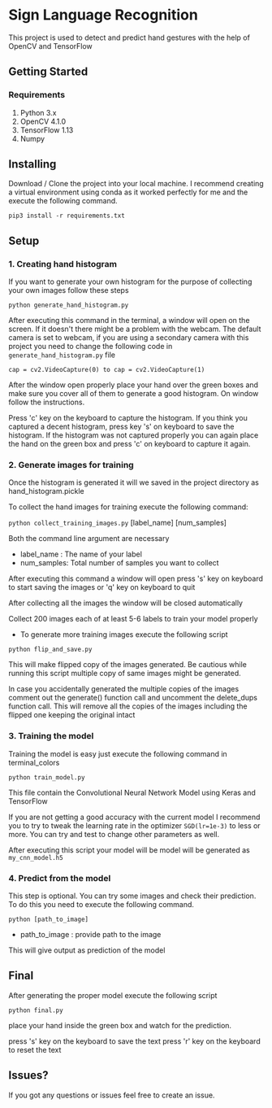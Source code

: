 # Sign Language Recognition

This project is used to detect and predict hand gestures with the help of OpenCV and TensorFlow

## Getting Started

### Requirements

1. Python 3.x
2. OpenCV 4.1.0
3. TensorFlow 1.13
4. Numpy

## Installing

Download / Clone the project into your local machine. I recommend creating a virtual environment using conda as it worked perfectly for me and the execute the following command.

`pip3 install -r requirements.txt`

## Setup

### 1\. Creating hand histogram

If you want to generate your own histogram for the purpose of collecting your own images follow these steps

`python generate_hand_histogram.py`

After executing this command in the terminal, a window will open on the screen. If it doesn't there might be a problem with the webcam. The default camera is set to webcam, if you are using a secondary camera with this project you need to change the following code in `generate_hand_histogram.py` file

```
cap = cv2.VideoCapture(0) to cap = cv2.VideoCapture(1)
```

After the window open properly place your hand over the green boxes and make sure you cover all of them to generate a good histogram. On window follow the instructions.

Press 'c' key on the keyboard to capture the histogram. If you think you captured a decent histogram, press key 's' on keyboard to save the histogram. If the histogram was not captured properly you can again place the hand on the green box and press 'c' on keyboard to capture it again.

### 2\. Generate images for training

Once the histogram is generated it will we saved in the project directory as hand_histogram.pickle

To collect the hand images for training execute the following command:

`python collect_training_images.py` [label_name] [num_samples]

Both the command line argument are necessary

- label_name : The name of your label
- num_samples: Total number of samples you want to collect

After executing this command a window will open press 's' key on keyboard to start saving the images or 'q' key on keyboard to quit

After collecting all the images the window will be closed automatically

Collect 200 images each of at least 5-6 labels to train your model properly

- To generate more training images execute the following script

`python flip_and_save.py`

This will make flipped copy of the images generated. Be cautious while running this script multiple copy of same images might be generated.

In case you accidentally generated the multiple copies of the images comment out the generate() function call and uncomment the delete_dups function call. This will remove all the copies of the images including the flipped one keeping the original intact

### 3\. Training the model

Training the model is easy just execute the following command in terminal_colors

`python train_model.py`

This file contain the Convolutional Neural Network Model using Keras and TensorFlow

If you are not getting a good accuracy with the current model I recommend you to try to tweak the learning rate in the optimizer `SGD(lr=1e-3)` to less or more. You can try and test to change other parameters as well.

After executing this script your model will be model will be generated as `my_cnn_model.h5`

### 4\. Predict from the model

This step is optional. You can try some images and check their prediction. To do this you need to execute the following command.

`python [path_to_image]`

- path_to_image : provide path to the image

This will give output as prediction of the model

## Final

After generating the proper model execute the following script

`python final.py`

place your hand inside the green box and watch for the prediction.

press 's' key on the keyboard to save the text press 'r' key on the keyboard to reset the text

## Issues?

If you got any questions or issues feel free to create an issue.

